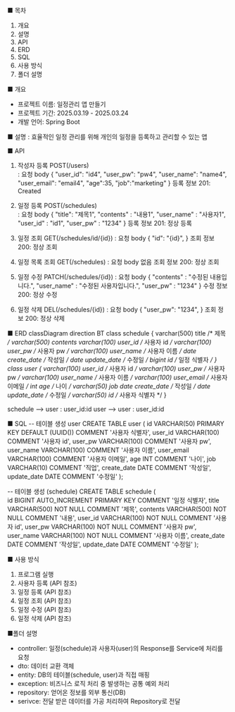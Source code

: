 ■ 목차
1. 개요
2. 설명
3. API
4. ERD
5. SQL
6. 사용 방식
7. 폴더 설명

■ 개요
- 프로젝트 이름: 일정관리 앱 만들기
- 프로젝트 기간: 2025.03.19 - 2025.03.24
- 개발 언어: Spring Boot

■ 설명
: 효율적인 일정 관리를 위해 개인의 일정을 등록하고 관리할 수 있는 앱
 
■ API
1) 작성자 등록	POST(/users)		
: 요청 body
{
    "user_id": "id4",
    "user_pw": "pw4",
    "user_name": "name4",
    "user_email": "email4",
    "age":35,
    "job":"marketing"
}	등록 정보	201: Created

2) 일정 등록	POST(/schedules)		
: 요청 body
{
    "title": "제목1",
    "contents" : "내용1",
    "user_name" : "사용자1",
    "user_id" : "id1",
    "user_pw" : "1234"
}	등록 정보	201: 정상 등록

3) 일정 조회  GET(/schedules/id/{id})
: 요청 body
{
    "id": "{id}",
}	조회 정보	200: 정상 조회

4) 일정 목록 조회  GET(/schedules)
: 요청 body 없음
조회 정보	200: 정상 조회

5) 일정 수정  PATCH(/schedules/{id})
: 요청 body
{
    "contents" : "수정된 내용입니다.",
    "user_name" : "수정된 사용자입니다.",
    "user_pw" : "1234"
} 수정 정보	200: 정상 수정

6) 일정 삭제 DEL(/schedules/{id})
: 요청 body
{
    "user_pw": "1234",
}	조회 정보	200: 정상 삭제

■ ERD
classDiagram
direction BT
class schedule {
   varchar(500) title  /* 제목 */
   varchar(500) contents
   varchar(100) user_id  /* 사용자 id */
   varchar(100) user_pw  /* 사용자 pw */
   varchar(100) user_name  /* 사용자 이름 */
   date create_date  /* 작성일 */
   date update_date  /* 수정일 */
   bigint id  /* 일정 식별자 */
}
class user {
   varchar(100) user_id  /* 사용자 id */
   varchar(100) user_pw  /* 사용자 pw */
   varchar(100) user_name  /* 사용자 이름 */
   varchar(100) user_email  /* 사용자 이메일 */
   int age  /* 나이 */
   varchar(50) job
   date create_date  /* 작성일 */
   date update_date  /* 수정일 */
   varchar(50) id  /* 사용자 식별자 */
}

schedule  -->  user : user_id:id
user  -->  user : user_id:id

■ SQL
-- 테이블 생성 user
CREATE TABLE user
(
    id VARCHAR(50) PRIMARY KEY DEFAULT (UUID()) COMMENT '사용자 식별자',
    user_id VARCHAR(100) COMMENT	'사용자 id',
    user_pw VARCHAR(100) COMMENT '사용자 pw',
    user_name VARCHAR(100) COMMENT '사용자 이름',
    user_email VARCHAR(100) COMMENT '사용자 이메일',
    age INT COMMENT '나이',
    job VARCHAR(10) COMMENT '직업',
    create_date DATE COMMENT '작성일',
    update_date DATE COMMENT '수정일'
);

-- 테이블 생성 (schedule)
CREATE TABLE schedule
(	
	id BIGINT AUTO_INCREMENT PRIMARY KEY COMMENT '일정 식별자', 
	title VARCHAR(500) NOT NULL COMMENT '제목',
	contents VARCHAR(500) NOT NULL COMMENT '내용',
	user_id VARCHAR(100) NOT NULL COMMENT '사용자 id',
	user_pw VARCHAR(100) NOT NULL COMMENT '사용자 pw',
	user_name VARCHAR(100) NOT NULL COMMENT '사용자 이름',
	create_date DATE COMMENT '작성일',
	update_date DATE COMMENT '수정일'
);

■ 사용 방식
1) 프로그램 실행
2) 사용자 등록 (API 참조)
3) 일정 등록 (API 참조)
4) 일정 조회 (API 참조)
5) 일정 수정 (API 참조)
6) 일정 삭제 (API 참조)

■폴더 설명
- controller: 일정(schedule)과 사용자(user)의 Response를 Service에 처리를 요청
- dto: 데이터 교환 객체
- entity: DB의 테이블(schedule, user)과 직접 매핑
- exception: 비즈니스 로직 처리 중 발생하는 공통 예외 처리
- repository: 얻어온 정보를 외부 통신(DB)
- serivce: 전달 받은 데이터를 가공 처리하여 Repository로 전달
